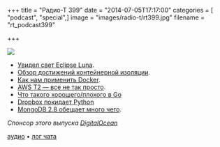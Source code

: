 +++
title = "Радио-Т 399"
date = "2014-07-05T17:17:00"
categories = [ "podcast", "special",]
image = "images/radio-t/rt399.jpg"
filename = "rt_podcast399"

+++

![](https://radio-t.com/images/radio-t/rt399.jpg)

* [Увидел свет Eclipse Luna](http://www.opennet.ru/opennews/art.shtml?num=40081).
* [Обзор достижений контейнерной изоляции](http://www.opennet.ru/opennews/art.shtml?num=40126).
* [Как нам применить Docker](http://flux7.com/blogs/docker/8-ways-to-use-docker-in-the-real-world/).
* [AWS T2 — все не так просто](http://prsm.tc/KxrTgE).
* [Что такого хорошего/плохого в Go](http://zef.me/6191/the-march-towards-go)
* [Dropbox покидает Python](http://prsm.tc/kSUXjC)
* [MongoDB 2.8 обещает много чего](http://prsm.tc/2R6BsC).

_Спонсор этого выпуска [DigitalOcean](https://do.co/radiot)_

[аудио](https://cdn.radio-t.com/rt_podcast399.mp3) • [лог чата](http://chat.radio-t.com/logs/radio-t-399.html)
<audio src="https://cdn.radio-t.com/rt_podcast399.mp3" preload="none"></audio>
